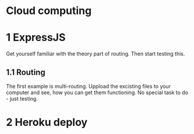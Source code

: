 # Cloud computing

# 1 ExpressJS
Get yourself familiar with the theory part of routing. Then start testing this.

## 1.1 Routing
The first example is multi-routing. Uppload the excisting files to your computer and see, how you can get them functioning. No special task to do - just testing.

# 2 Heroku deploy


